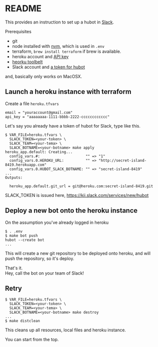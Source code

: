 # README

This provides an instruction to set up a hubot in [Slack](https://slack.com/).

Prerequisites
- git
- node installed with [nvm](https://github.com/creationix/nvm), which is used in `.env`
- terraform, `brew install terraform` if brew is available.
- heroku account and [API key](https://dashboard.heroku.com/account)
- [heorku toolbelt](https://toolbelt.heroku.com/)
- Slack account and [a token for hubot](https://kii.slack.com/services/new/hubot)

and, basically only works on MacOSX.

## Launch a heroku instance with terraform
Create a file `heroku.tfvars`
```
email = "youraccount@gmail.com"
api_key = "aaaaaaaa-1111-bbbb-2222-cccccccccccc"
```

Let's say you already have a token of hubot for Slack, type like this.  
```
$ VAR_FILE=heroku.tfvars \
  SLACK_TOKEN=<your-token> \
  SLACK_TEAM=<your-tema> \
  SLACK_BOTNAME=<your-botname> make apply
heroku_app.default: Creating...
  config_vars.#:                     "" => "1"
  config_vars.0.HEROKU_URL:          "" => "http://secret-island-8419.herokuapp.com"
  config_vars.0.HUBOT_SLACK_BOTNAME: "" => "secret-island-8419"
...
Outputs:

  heroku_app.default.git_url = git@heroku.com:secret-island-8419.git

```
SLACK\_TOKEN is issued here, https://kii.slack.com/services/new/hubot


## Deploy a new bot onto the heroku instance
On the assumption you've already logged in heroku
```
$ . .env
$ make bot push
hubot --create bot
...
```

This will create a new git repository to be deployed onto heroku,
and will push the repository, so it's deploy.


That's it.  
Hey, call the bot on your team of Slack!


## Retry
```
$ VAR_FILE=heroku.tfvars \
  SLACK_TOKEN=<your-token> \
  SLACK_TEAM=<your-tema> \
  SLACK_BOTNAME=<your-botname> make destroy
...
$ make distclean
```
This cleans up all resources, local files and heroku instance.

You can start from the top.
